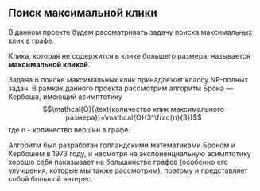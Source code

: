 ## Поиск максимальной клики
В данном проекте будем рассматривать задачу поиска максимальных клик в графе.

Клика, которая не содержится в клике большего
размера, называется **максимальной кликой**.

Задача о поиске максимальных клик принадлежит классу NP-полных задач. В рамках данного проекта рассмотрим алгоритм Брона — Кербоша, имеющий асимптотику $$\mathcal{O}(\text{количество клик максимального размера})=\mathcal{O}(3^\frac{n}{3})$$
где n - количество вершин в графе.

Алгоритм был разработан голландскими математиками Броном и Кербошем в 1973 году, и несмотря на экспоненциальную асимптотику хорошо себя показывает на большинстве графов (особенно его улучшения, которые мы также рассмотрим), поэтому и представляет собой большой интерес.
